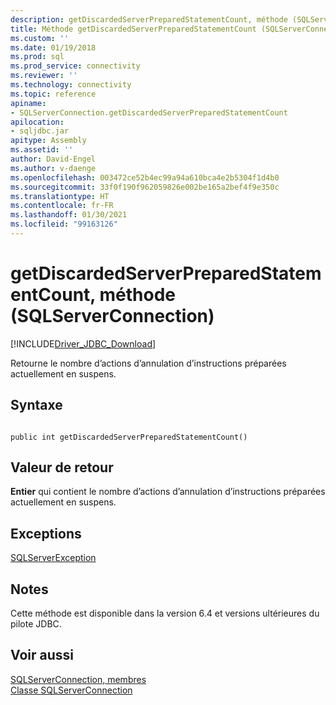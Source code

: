 ```yaml
---
description: getDiscardedServerPreparedStatementCount, méthode (SQLServerConnection)
title: Méthode getDiscardedServerPreparedStatementCount (SQLServerConnection) | Microsoft Docs
ms.custom: ''
ms.date: 01/19/2018
ms.prod: sql
ms.prod_service: connectivity
ms.reviewer: ''
ms.technology: connectivity
ms.topic: reference
apiname:
- SQLServerConnection.getDiscardedServerPreparedStatementCount
apilocation:
- sqljdbc.jar
apitype: Assembly
ms.assetid: ''
author: David-Engel
ms.author: v-daenge
ms.openlocfilehash: 003472ce52b4ec99a94a610bca4e2b5304f1d4b0
ms.sourcegitcommit: 33f0f190f962059826e002be165a2bef4f9e350c
ms.translationtype: HT
ms.contentlocale: fr-FR
ms.lasthandoff: 01/30/2021
ms.locfileid: "99163126"
---
```

# <a name="getdiscardedserverpreparedstatementcount-method-sqlserverconnection"></a>getDiscardedServerPreparedStatementCount, méthode (SQLServerConnection)
[!INCLUDE[Driver_JDBC_Download](../../../includes/driver_jdbc_download.md)]

 Retourne le nombre d’actions d’annulation d’instructions préparées actuellement en suspens.

## <a name="syntax"></a>Syntaxe  
  
```  
  
public int getDiscardedServerPreparedStatementCount()  
```  

## <a name="return-value"></a>Valeur de retour
 **Entier** qui contient le nombre d’actions d’annulation d’instructions préparées actuellement en suspens.

## <a name="exceptions"></a>Exceptions  
 [SQLServerException](../../../connect/jdbc/reference/sqlserverexception-class.md)  
 
## <a name="remarks"></a>Notes  
 Cette méthode est disponible dans la version 6.4 et versions ultérieures du pilote JDBC.
 
## <a name="see-also"></a>Voir aussi  
 [SQLServerConnection, membres](../../../connect/jdbc/reference/sqlserverconnection-members.md)   
 [Classe SQLServerConnection](../../../connect/jdbc/reference/sqlserverconnection-class.md)  
  
  
